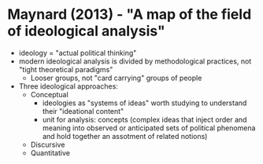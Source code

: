

# Maynard (2013) - "A map of the field of ideological analysis"

* ideology = "actual political thinking"
* modern ideological analysis is divided by methodological practices, not "tight theoretical paradigms"
  * Looser groups, not "card carrying" groups of people
* Three ideological approaches:
  * Conceptual
    * ideologies as "systems of ideas" worth studying to understand their "ideational content"
    * unit for analysis: concepts (complex ideas that inject order and meaning into observed or anticipated sets of political phenomena and hold together an assotment of related notions)
  * Discursive
  * Quantitative